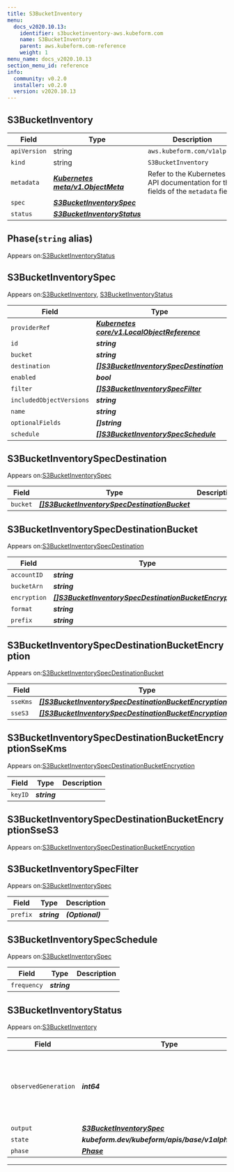 ```yaml
---
title: S3BucketInventory
menu:
  docs_v2020.10.13:
    identifier: s3bucketinventory-aws.kubeform.com
    name: S3BucketInventory
    parent: aws.kubeform.com-reference
    weight: 1
menu_name: docs_v2020.10.13
section_menu_id: reference
info:
  community: v0.2.0
  installer: v0.2.0
  version: v2020.10.13
---
```


## S3BucketInventory
| Field | Type | Description |
| ------ | ----- | ----------- |
| `apiVersion` | string | `aws.kubeform.com/v1alpha1` |
|    `kind` | string | `S3BucketInventory` |
| `metadata` | ***[Kubernetes meta/v1.ObjectMeta](https://kubernetes.io/docs/reference/generated/kubernetes-api/v1.13/#objectmeta-v1-meta)***|Refer to the Kubernetes API documentation for the fields of the `metadata` field.|
| `spec` | ***[S3BucketInventorySpec](#s3bucketinventoryspec)***||
| `status` | ***[S3BucketInventoryStatus](#s3bucketinventorystatus)***||
## Phase(`string` alias)

Appears on:[S3BucketInventoryStatus](#s3bucketinventorystatus)

## S3BucketInventorySpec

Appears on:[S3BucketInventory](#s3bucketinventory), [S3BucketInventoryStatus](#s3bucketinventorystatus)

| Field | Type | Description |
| ------ | ----- | ----------- |
| `providerRef` | ***[Kubernetes core/v1.LocalObjectReference](https://kubernetes.io/docs/reference/generated/kubernetes-api/v1.13/#localobjectreference-v1-core)***||
| `id` | ***string***||
| `bucket` | ***string***||
| `destination` | ***[[]S3BucketInventorySpecDestination](#s3bucketinventoryspecdestination)***||
| `enabled` | ***bool***| ***(Optional)*** |
| `filter` | ***[[]S3BucketInventorySpecFilter](#s3bucketinventoryspecfilter)***| ***(Optional)*** |
| `includedObjectVersions` | ***string***||
| `name` | ***string***||
| `optionalFields` | ***[]string***| ***(Optional)*** |
| `schedule` | ***[[]S3BucketInventorySpecSchedule](#s3bucketinventoryspecschedule)***||
## S3BucketInventorySpecDestination

Appears on:[S3BucketInventorySpec](#s3bucketinventoryspec)

| Field | Type | Description |
| ------ | ----- | ----------- |
| `bucket` | ***[[]S3BucketInventorySpecDestinationBucket](#s3bucketinventoryspecdestinationbucket)***||
## S3BucketInventorySpecDestinationBucket

Appears on:[S3BucketInventorySpecDestination](#s3bucketinventoryspecdestination)

| Field | Type | Description |
| ------ | ----- | ----------- |
| `accountID` | ***string***| ***(Optional)*** |
| `bucketArn` | ***string***||
| `encryption` | ***[[]S3BucketInventorySpecDestinationBucketEncryption](#s3bucketinventoryspecdestinationbucketencryption)***| ***(Optional)*** |
| `format` | ***string***||
| `prefix` | ***string***| ***(Optional)*** |
## S3BucketInventorySpecDestinationBucketEncryption

Appears on:[S3BucketInventorySpecDestinationBucket](#s3bucketinventoryspecdestinationbucket)

| Field | Type | Description |
| ------ | ----- | ----------- |
| `sseKms` | ***[[]S3BucketInventorySpecDestinationBucketEncryptionSseKms](#s3bucketinventoryspecdestinationbucketencryptionssekms)***| ***(Optional)*** |
| `sseS3` | ***[[]S3BucketInventorySpecDestinationBucketEncryptionSseS3](#s3bucketinventoryspecdestinationbucketencryptionsses3)***| ***(Optional)*** |
## S3BucketInventorySpecDestinationBucketEncryptionSseKms

Appears on:[S3BucketInventorySpecDestinationBucketEncryption](#s3bucketinventoryspecdestinationbucketencryption)

| Field | Type | Description |
| ------ | ----- | ----------- |
| `keyID` | ***string***||
## S3BucketInventorySpecDestinationBucketEncryptionSseS3

Appears on:[S3BucketInventorySpecDestinationBucketEncryption](#s3bucketinventoryspecdestinationbucketencryption)

## S3BucketInventorySpecFilter

Appears on:[S3BucketInventorySpec](#s3bucketinventoryspec)

| Field | Type | Description |
| ------ | ----- | ----------- |
| `prefix` | ***string***| ***(Optional)*** |
## S3BucketInventorySpecSchedule

Appears on:[S3BucketInventorySpec](#s3bucketinventoryspec)

| Field | Type | Description |
| ------ | ----- | ----------- |
| `frequency` | ***string***||
## S3BucketInventoryStatus

Appears on:[S3BucketInventory](#s3bucketinventory)

| Field | Type | Description |
| ------ | ----- | ----------- |
| `observedGeneration` | ***int64***| ***(Optional)*** Resource generation, which is updated on mutation by the API Server.|
| `output` | ***[S3BucketInventorySpec](#s3bucketinventoryspec)***| ***(Optional)*** |
| `state` | ***kubeform.dev/kubeform/apis/base/v1alpha1.State***| ***(Optional)*** |
| `phase` | ***[Phase](#phase)***| ***(Optional)*** |
---
